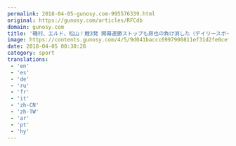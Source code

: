 ```yaml
---
permalink: 2018-04-05-gunosy.com-995576339.html
original: https://gunosy.com/articles/RFCdb
domain: gunosy.com
title: '磯村、エルド、松山！鯉3発 開幕連勝ストップも昂也の負け消した（デイリースポーツ） - グノシー'
image: https://contents.gunosy.com/4/5/9d041baccc6997900811ef31d2fe0cef_content.jpg
date: 2018-04-05 00:30:28
category: sport
translations: 
 - 'en'
 - 'es'
 - 'de'
 - 'ru'
 - 'fr'
 - 'it'
 - 'zh-CN'
 - 'zh-TW'
 - 'ar'
 - 'pt'
 - 'hy'
---
```


